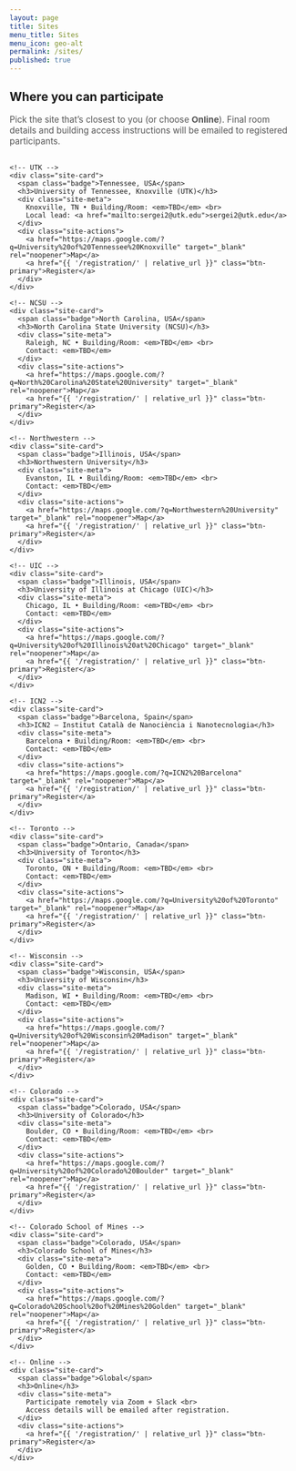 ```yaml
---
layout: page
title: Sites
menu_title: Sites
menu_icon: geo-alt
permalink: /sites/
published: true
---
```


## Where you can participate

<p class="hint">Pick the site that’s closest to you (or choose <strong>Online</strong>). Final room details and building access instructions will be emailed to registered participants.</p>

<style>
/* Sites page styles (scoped) */
.sites-wrap, .sites-wrap * { box-sizing: border-box; }
.sites-grid{
  display:grid; gap:1rem;
  grid-template-columns: repeat(auto-fit, minmax(260px, 1fr));
  margin: 1rem 0 2rem;
}
.site-card{
  background:#fff; border:1px solid #e6e6e6; border-radius:14px;
  padding:1rem 1rem 1.1rem; box-shadow:0 6px 18px rgba(0,0,0,.05);
}
.site-card h3{ margin:.2rem 0 .4rem; font-size:1.1rem; }
.site-meta{ color:#555; font-size:.95rem; margin:.3rem 0 .6rem; }
.site-actions a{
  display:inline-block; padding:.5rem .75rem; border-radius:10px; margin-right:.4rem; margin-top:.3rem;
  text-decoration:none; font-weight:600; border:1px solid #d6d6d6; background:#fafafa;
}
.site-actions a:hover{ border-color:#3a7bd5; box-shadow:0 4px 12px rgba(58,123,213,.18); }
.badge{ display:inline-block; font-size:.78rem; padding:.18rem .5rem; border-radius:999px; background:#eef2ff; color:#334155; border:1px solid #c7d2fe; }
.btn-primary{
  display:inline-block; padding:.6rem 1rem; border-radius:10px;
  border:1px solid #2e6bd6; background:#3a7bd5; color:#fff; font-weight:700;
  text-decoration:none;
}
.hint{ font-size:.95rem; color:#555; }
</style>

<div class="sites-wrap">
  <div class="sites-grid">

    <!-- UTK -->
    <div class="site-card">
      <span class="badge">Tennessee, USA</span>
      <h3>University of Tennessee, Knoxville (UTK)</h3>
      <div class="site-meta">
        Knoxville, TN • Building/Room: <em>TBD</em> <br>
        Local lead: <a href="mailto:sergei2@utk.edu">sergei2@utk.edu</a>
      </div>
      <div class="site-actions">
        <a href="https://maps.google.com/?q=University%20of%20Tennessee%20Knoxville" target="_blank" rel="noopener">Map</a>
        <a href="{{ '/registration/' | relative_url }}" class="btn-primary">Register</a>
      </div>
    </div>

    <!-- NCSU -->
    <div class="site-card">
      <span class="badge">North Carolina, USA</span>
      <h3>North Carolina State University (NCSU)</h3>
      <div class="site-meta">
        Raleigh, NC • Building/Room: <em>TBD</em> <br>
        Contact: <em>TBD</em>
      </div>
      <div class="site-actions">
        <a href="https://maps.google.com/?q=North%20Carolina%20State%20University" target="_blank" rel="noopener">Map</a>
        <a href="{{ '/registration/' | relative_url }}" class="btn-primary">Register</a>
      </div>
    </div>

    <!-- Northwestern -->
    <div class="site-card">
      <span class="badge">Illinois, USA</span>
      <h3>Northwestern University</h3>
      <div class="site-meta">
        Evanston, IL • Building/Room: <em>TBD</em> <br>
        Contact: <em>TBD</em>
      </div>
      <div class="site-actions">
        <a href="https://maps.google.com/?q=Northwestern%20University" target="_blank" rel="noopener">Map</a>
        <a href="{{ '/registration/' | relative_url }}" class="btn-primary">Register</a>
      </div>
    </div>

    <!-- UIC -->
    <div class="site-card">
      <span class="badge">Illinois, USA</span>
      <h3>University of Illinois at Chicago (UIC)</h3>
      <div class="site-meta">
        Chicago, IL • Building/Room: <em>TBD</em> <br>
        Contact: <em>TBD</em>
      </div>
      <div class="site-actions">
        <a href="https://maps.google.com/?q=University%20of%20Illinois%20at%20Chicago" target="_blank" rel="noopener">Map</a>
        <a href="{{ '/registration/' | relative_url }}" class="btn-primary">Register</a>
      </div>
    </div>

    <!-- ICN2 -->
    <div class="site-card">
      <span class="badge">Barcelona, Spain</span>
      <h3>ICN2 — Institut Català de Nanociència i Nanotecnologia</h3>
      <div class="site-meta">
        Barcelona • Building/Room: <em>TBD</em> <br>
        Contact: <em>TBD</em>
      </div>
      <div class="site-actions">
        <a href="https://maps.google.com/?q=ICN2%20Barcelona" target="_blank" rel="noopener">Map</a>
        <a href="{{ '/registration/' | relative_url }}" class="btn-primary">Register</a>
      </div>
    </div>

    <!-- Toronto -->
    <div class="site-card">
      <span class="badge">Ontario, Canada</span>
      <h3>University of Toronto</h3>
      <div class="site-meta">
        Toronto, ON • Building/Room: <em>TBD</em> <br>
        Contact: <em>TBD</em>
      </div>
      <div class="site-actions">
        <a href="https://maps.google.com/?q=University%20of%20Toronto" target="_blank" rel="noopener">Map</a>
        <a href="{{ '/registration/' | relative_url }}" class="btn-primary">Register</a>
      </div>
    </div>

    <!-- Wisconsin -->
    <div class="site-card">
      <span class="badge">Wisconsin, USA</span>
      <h3>University of Wisconsin</h3>
      <div class="site-meta">
        Madison, WI • Building/Room: <em>TBD</em> <br>
        Contact: <em>TBD</em>
      </div>
      <div class="site-actions">
        <a href="https://maps.google.com/?q=University%20of%20Wisconsin%20Madison" target="_blank" rel="noopener">Map</a>
        <a href="{{ '/registration/' | relative_url }}" class="btn-primary">Register</a>
      </div>
    </div>

    <!-- Colorado -->
    <div class="site-card">
      <span class="badge">Colorado, USA</span>
      <h3>University of Colorado</h3>
      <div class="site-meta">
        Boulder, CO • Building/Room: <em>TBD</em> <br>
        Contact: <em>TBD</em>
      </div>
      <div class="site-actions">
        <a href="https://maps.google.com/?q=University%20of%20Colorado%20Boulder" target="_blank" rel="noopener">Map</a>
        <a href="{{ '/registration/' | relative_url }}" class="btn-primary">Register</a>
      </div>
    </div>

    <!-- Colorado School of Mines -->
    <div class="site-card">
      <span class="badge">Colorado, USA</span>
      <h3>Colorado School of Mines</h3>
      <div class="site-meta">
        Golden, CO • Building/Room: <em>TBD</em> <br>
        Contact: <em>TBD</em>
      </div>
      <div class="site-actions">
        <a href="https://maps.google.com/?q=Colorado%20School%20of%20Mines%20Golden" target="_blank" rel="noopener">Map</a>
        <a href="{{ '/registration/' | relative_url }}" class="btn-primary">Register</a>
      </div>
    </div>

    <!-- Online -->
    <div class="site-card">
      <span class="badge">Global</span>
      <h3>Online</h3>
      <div class="site-meta">
        Participate remotely via Zoom + Slack <br>
        Access details will be emailed after registration.
      </div>
      <div class="site-actions">
        <a href="{{ '/registration/' | relative_url }}" class="btn-primary">Register</a>
      </div>
    </div>

  </div>
</div>
